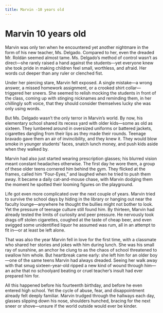 ```yaml
---
title: Marvin -10 years old
---
```


# Marvin 10 years old

Marvin was only ten when he encountered yet another nightmare in the form of his new teacher, Ms. Delgado. Compared to her, even the dreaded Mr. Roldán seemed almost tame. Ms. Delgado’s method of control wasn’t as direct—she rarely raised a hand against the students—yet everyone knew she took pride in making children feel small, worthless, and afraid. Her words cut deeper than any ruler or clenched fist.  

Under her piercing stare, Marvin felt exposed. A single mistake—a wrong answer, a missed homework assignment, or a crooked shirt collar—triggered her sneers. She seemed to relish mocking the students in front of the class, coming up with stinging nicknames and reminding them, in her chillingly soft voice, that they should consider themselves lucky she was only using words.  

But Ms. Delgado wasn’t the only terror in Marvin’s world. By now, his elementary school shared its recess yard with older kids—some as old as sixteen. They lumbered around in oversized uniforms or battered jackets, cigarettes dangling from their lips as they made their rounds. Teenage bravado gave them an air of invincibility, and they knew it. They would blow smoke in younger students’ faces, snatch lunch money, and push kids aside when they walked by.  

Marvin had also just started wearing prescription glasses; his blurred vision meant constant headaches otherwise. The first day he wore them, a group of these older teens cornered him behind the gym. They flicked at the frames, called him “Four-Eyes,” and laughed when he tried to push them away. It became a daily cat-and-mouse chase, with Marvin dodging them the moment he spotted their looming figures on the playground.  

Life got even more complicated over the next couple of years. Marvin tried to survive the school days by hiding in the library or hanging out near the faculty lounge—anywhere he thought the bullies might not bother to look. Yet the pressure of teenage culture still found him. By thirteen, Marvin had already tested the limits of curiosity and peer pressure. He nervously took drags off stolen cigarettes, coughed at the taste of cheap beer, and even swigged some unidentified liquor he assumed was rum, all in an attempt to fit in—or at least be left alone.  

That was also the year Marvin fell in love for the first time, with a classmate who shared her stories and jokes with him during lunch. She was his small ray of sunshine, an anchor he clung to as the chaos of school threatened to swallow him whole. But heartbreak came early: she left him for an older boy—one of the same teens Marvin had always dreaded. Seeing her walk away with that smug sixteen-year-old ripped a new kind of wound through him—an ache that no schoolyard beating or cruel teacher’s insult had ever prepared him for.  

All this happened before his fourteenth birthday, and before he even entered high school. Yet the cycle of abuse, fear, and disappointment already felt deeply familiar. Marvin trudged through the hallways each day, glasses slipping down his nose, shoulders hunched, bracing for the next sneer or shove—unsure if the world outside would ever be kinder.  